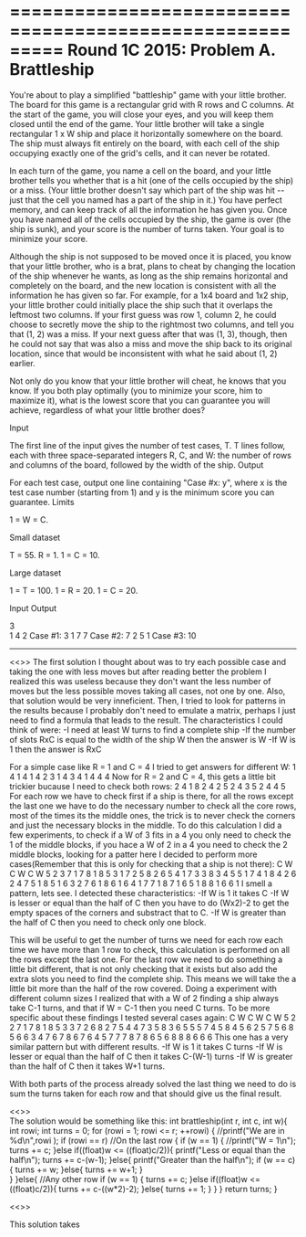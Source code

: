 =========================================================
Round 1C 2015: Problem A. Brattleship
========================================================

You're about to play a simplified "battleship" game with your little brother. The board for this game is a rectangular grid with R rows and C columns. At the start of the game, you will close your eyes, and you will keep them closed until the end of the game. Your little brother will take a single rectangular 1 x W ship and place it horizontally somewhere on the board. The ship must always fit entirely on the board, with each cell of the ship occupying exactly one of the grid's cells, and it can never be rotated.

In each turn of the game, you name a cell on the board, and your little brother tells you whether that is a hit (one of the cells occupied by the ship) or a miss. (Your little brother doesn't say which part of the ship was hit -- just that the cell you named has a part of the ship in it.) You have perfect memory, and can keep track of all the information he has given you. Once you have named all of the cells occupied by the ship, the game is over (the ship is sunk), and your score is the number of turns taken. Your goal is to minimize your score.

Although the ship is not supposed to be moved once it is placed, you know that your little brother, who is a brat, plans to cheat by changing the location of the ship whenever he wants, as long as the ship remains horizontal and completely on the board, and the new location is consistent with all the information he has given so far. For example, for a 1x4 board and 1x2 ship, your little brother could initially place the ship such that it overlaps the leftmost two columns. If your first guess was row 1, column 2, he could choose to secretly move the ship to the rightmost two columns, and tell you that (1, 2) was a miss. If your next guess after that was (1, 3), though, then he could not say that was also a miss and move the ship back to its original location, since that would be inconsistent with what he said about (1, 2) earlier.

Not only do you know that your little brother will cheat, he knows that you know. If you both play optimally (you to minimize your score, him to maximize it), what is the lowest score that you can guarantee you will achieve, regardless of what your little brother does?

Input

The first line of the input gives the number of test cases, T. T lines follow, each with three space-separated integers R, C, and W: the number of rows and columns of the board, followed by the width of the ship.
Output

For each test case, output one line containing "Case #x: y", where x is the test case number (starting from 1) and y is the minimum score you can guarantee.
Limits

1 = W = C.

Small dataset

T = 55.
R = 1.
1 = C = 10.

Large dataset

1 = T = 100.
1 = R = 20.
1 = C = 20.

Input	Output
 

3	
1 4 2	Case #1: 3
1 7 7	Case #2: 7
2 5 1	Case #3: 10




----------------------------------------------------------------------------------------------------------------------------------------

<<<BREAKDOWN>>>
The first solution I thought about was to try each possible case and taking the one with less moves but after reading better the problem
I realized this was useless because they don't want the less number of moves but the less possible moves taking all cases, not one by one.
Also, that solution would be very inneficient. Then, I tried to look for patterns in the results because I probably don't need to emulate
a matrix, perhaps I just need to find a formula that leads to the result. The characteristics I could think of were:
-I need at least W turns to find a complete ship
-If the number of slots RxC is equal to the width of the ship W then the answer is W
-If W is 1 then the answer is RxC

For a simple case like R = 1 and C = 4 I tried to get answers for different W:
1 4 1	4
1 4 2	3
1 4 3	4
1 4 4	4
Now for R = 2 and C = 4, this gets a little bit trickier bucause I need to check both rows:
2 4 1	8
2 4 2	5
2 4 3	5
2 4 4	5
For each row we have to check first if a ship is there, for all the rows except the last one
we have to do the necessary number to check all the core rows, most of the times its the middle ones,
the trick is to never check the corners and just the necessary blocks in the middle.
To do this calculation I did a few experiments, to check if a W of 3 fits in a 4 you only need to check
the 1 of the middle blocks, if you hace a W of 2 in a 4 you need to check the 2 middle blocks, looking for
a patter here I decided to perform more cases(Remember that this is only for checking that a ship is not there):
C W		C W		C W
5 2	3	7 1	7	8 1 	8
5 3	1	7 2	5	8 2	6
5 4	1	7 3	3	8 3	4
5 5	1	7 4	1	8 4	2
6 2	4	7 5	1	8 5	1
6 3	2	7 6	1	8 6	1
6 4	1	7 7	1	8 7	1
6 5	1			8 8	1
6 6 	1
I smell a pattern, lets see. I detected these characteristics:
-If W is 1 it takes C
-If W is lesser or equal than the half of C then you have to do (Wx2)-2 to get the empty spaces of the corners
	and substract that to C.
-If W is greater than the half of C then you need to check only one block.

This will be useful to get the number of turns we need for each row each time we have more than 1 row to check,
this calculation is performed on all the rows except the last one. For the last row we need to do something a little
bit different, that is not only checking that it exists but also add the extra slots you need to find the complete ship.
This means we will take the a little bit more than the half of the row covered.
Doing a experiment with different column sizes I realized that with a W of 2 finding a ship always take
C-1 turns, and that if W = C-1 then you need C turns. To be more specific about these findings I tested several cases
again:
C W		C W		C W
5 2	2	7 1	7	8 1 	8
5 3	3	7 2	6	8 2	7
5 4	4	7 3	5	8 3	6
5 5	5	7 4	5	8 4	5
6 2	5	7 5	6	8 5	6
6 3	4	7 6	7	8 6	7
6 4	5	7 7	7	8 7	8
6 5	6			8 8	8
6 6 	6
This one has a very similar pattern but with different results.
-If W is 1 it takes C turns
-If W is lesser or equal than the half of C then it takes C-(W-1) turns
-If W is greater than the half of C then it takes W+1 turns.

With both parts of the process already solved the last thing we need to do is sum the turns taken for each row
and that should give us the final result.

<<<SOLUTION>>>  
The solution would be something like this:
int brattleship(int r, int c, int w){
	int rowi;
	int turns = 0;
	for (rowi = 1; rowi <= r; ++rowi)
	{
		//printf("We are in %d\n",rowi );
		if (rowi == r) //On the last row
		{
			if (w == 1)
			{
				//printf("W = 1\n");
				turns += c;
			}else if((float)w <= ((float)c/2)){
				printf("Less or equal than the half\n");
				turns += c-(w-1);
			}else{
				printf("Greater than the half\n");
				if (w == c)
				{
					turns += w;
				}else{
					turns += w+1;
				}	
			}
		}else{ //Any other row
			if (w == 1)
			{
				turns += c;
			}else if((float)w <= ((float)c/2)){
				turns += c-((w*2)-2);
			}else{
				turns += 1;
			}
		}
	}
	return turns;
}

<<<ANALYSIS>>>

This solution takes 



